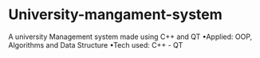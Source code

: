 # University-mangament-system
A university Management system made using C++ and QT
•Applied: OOP, Algorithms and Data Structure
•Tech used: C++ - QT
